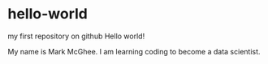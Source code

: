 # hello-world
my first repository on github
Hello world!

My name is Mark McGhee. I am learning coding to become a data scientist.
